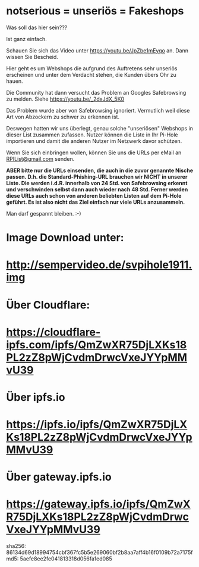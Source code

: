 # notserious = unseriös = Fakeshops

Was soll das hier sein???

Ist ganz einfach.

Schauen Sie sich das Video unter https://youtu.be/JpZbe1mEyqo an. Dann wissen Sie Bescheid.

Hier geht es um Webshops die aufgrund des Auftretens sehr unseriös erscheinen und unter dem Verdacht stehen, die Kunden übers Ohr zu hauen.

Die Community hat dann versucht das Problem an Googles Safebrowsing zu melden. Siehe https://youtu.be/_2dxJdX_5K0 

Das Problem wurde aber von Safebrowsing ignoriert. Vermutlich weil diese Art von Abzockern zu schwer zu erkennen ist.

Deswegen hatten wir uns überlegt, genau solche "unseriösen" Webshops in dieser List zusammen zufassen. Nutzer können die Liste in Ihr Pi-Hole importieren und damit die anderen Nutzer im Netzwerk davor schützen.

Wenn Sie sich einbringen wollen, können Sie uns die URLs per eMail an RPIList@gmail.com senden. 

<b>ABER bitte nur die URLs einsenden, die auch in die zuvor genannte Nische passen. D.h. die Standard-Phishing-URL brauchen wir NICHT in unserer Liste. Die werden i.d.R. innerhalb von 24 Std. von Safebrowsing erkennt und verschwinden selbst dann auch wieder nach 48 Std. Ferner werden diese URLs auch schon von anderen beliebten Listen auf dem Pi-Hole geführt. Es ist also nicht das Ziel einfach nur viele URLs anzusammeln.</b>

Man darf gespannt bleiben. :-)


# Image Download unter:
# http://sempervideo.de/svpihole1911.img

# Über Cloudflare:
# https://cloudflare-ipfs.com/ipfs/QmZwXR75DjLXKs18PL2zZ8pWjCvdmDrwcVxeJYYpMMvU39

# Über ipfs.io
# https://ipfs.io/ipfs/QmZwXR75DjLXKs18PL2zZ8pWjCvdmDrwcVxeJYYpMMvU39

# Über gateway.ipfs.io
# https://gateway.ipfs.io/ipfs/QmZwXR75DjLXKs18PL2zZ8pWjCvdmDrwcVxeJYYpMMvU39

sha256: 86134d69d18994754cbf367fc5b5e269060bf2b8aa7aff4b16f0109b72a7175f <br>
md5: 5aefe8ee2fe041813318d056fa1ed085
